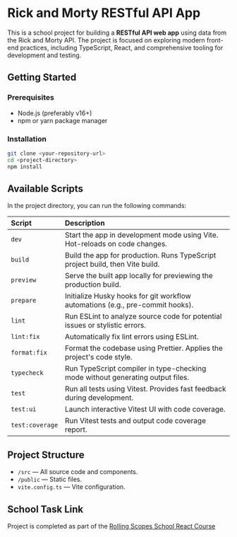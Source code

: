 # Rick and Morty RESTful API App

This is a school project for building a **RESTful API web app** using data from the Rick and Morty API. The project is focused on exploring modern front-end practices, including TypeScript, React, and comprehensive tooling for development and testing.

## Getting Started

### Prerequisites

- Node.js (preferably v16+)
- npm or yarn package manager

### Installation

```bash
git clone <your-repository-url>
cd <project-directory>
npm install
```

## Available Scripts

In the project directory, you can run the following commands:

| Script          | Description                                                                    |
| :-------------- | :----------------------------------------------------------------------------- |
| `dev`           | Start the app in development mode using Vite. Hot-reloads on code changes.     |
| `build`         | Build the app for production. Runs TypeScript project build, then Vite build.  |
| `preview`       | Serve the built app locally for previewing the production build.               |
| `prepare`       | Initialize Husky hooks for git workflow automations (e.g., pre-commit hooks).  |
| `lint`          | Run ESLint to analyze source code for potential issues or stylistic errors.    |
| `lint:fix`      | Automatically fix lint errors using ESLint.                                    |
| `format:fix`    | Format the codebase using Prettier. Applies the project's code style.          |
| `typecheck`     | Run TypeScript compiler in type-checking mode without generating output files. |
| `test`          | Run all tests using Vitest. Provides fast feedback during development.         |
| `test:ui`       | Launch interactive Vitest UI with code coverage.                               |
| `test:coverage` | Run Vitest tests and output code coverage report.                              |

## Project Structure

- `/src` — All source code and components.
- `/public` — Static files.
- `vite.config.ts` — Vite configuration.

## School Task Link

Project is completed as part of the [Rolling Scopes School React Course](https://github.com/rolling-scopes-school/tasks/tree/master/react)
